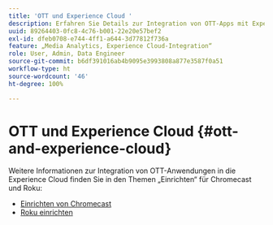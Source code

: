 ```yaml
---
title: 'OTT und Experience Cloud '
description: Erfahren Sie Details zur Integration von OTT-Apps mit Experience Cloud.
uuid: 89264403-0fc8-4c76-b001-22e20e57bef2
exl-id: dfeb0708-e744-4ff1-a644-3d77812f736a
feature: „Media Analytics, Experience Cloud-Integration“
role: User, Admin, Data Engineer
source-git-commit: b6df391016ab4b9095e3993808a877e3587f0a51
workflow-type: ht
source-wordcount: '46'
ht-degree: 100%

---
```


# OTT und Experience Cloud {#ott-and-experience-cloud}

Weitere Informationen zur Integration von OTT-Anwendungen in die Experience Cloud finden Sie in den Themen „Einrichten“ für Chromecast und Roku:

* [Einrichten von Chromecast](/help/sdk-implement/setup/set-up-chromecast.md)
* [Roku einrichten](/help/sdk-implement/setup/set-up-roku.md)

